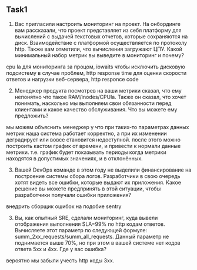 ## Task1

1. Вас пригласили настроить мониторинг на проект. На онбординге вам рассказали, что проект представляет из себя 
платформу для вычислений с выдачей текстовых отчетов, которые сохраняются на диск. Взаимодействие с платформой 
осуществляется по протоколу http. Также вам отметили, что вычисления загружают ЦПУ. Какой минимальный набор метрик вы
выведите в мониторинг и почему?

<p>cpu la для мониторинга за процом, iowaits чтобы исключить дисковую подсистему в случае проблем, http response time для оценки скорости ответов и нагрузки веб-сервера, http responce code  

2. Менеджер продукта посмотрев на ваши метрики сказал, что ему непонятно что такое RAM/inodes/CPUla. Также он сказал, 
что хочет понимать, насколько мы выполняем свои обязанности перед клиентами и какое качество обслуживания. Что вы 
можете ему предложить?
<p> мы можем объяснить менеджер у что при таких-то параметрах данных метрик наша система работает корректно, а при их изменении деградирует или вовсе становится недоступной. после этого можно построить кастом график от времени, и привести к нормали данные метрики. т.е. график будет показывать периоды когда метрики находятся в допустимых значениях, и в отклонённых.
  
3. Вашей DevOps команде в этом году не выделили финансирование на построение системы сбора логов. Разработчики в свою 
очередь хотят видеть все ошибки, которые выдают их приложения. Какое решение вы можете предпринять в этой ситуации, 
чтобы разработчики получали ошибки приложения?
<p> внедрить сборщик ошибок на подобие sentry

3. Вы, как опытный SRE, сделали мониторинг, куда вывели отображения выполнения SLA=99% по http кодам ответов. 
Вычисляете этот параметр по следующей формуле: summ_2xx_requests/summ_all_requests. Данный параметр не поднимается выше 
70%, но при этом в вашей системе нет кодов ответа 5xx и 4xx. Где у вас ошибка?
<p>
вероятно мы забыли учесть http коды 3xx.
